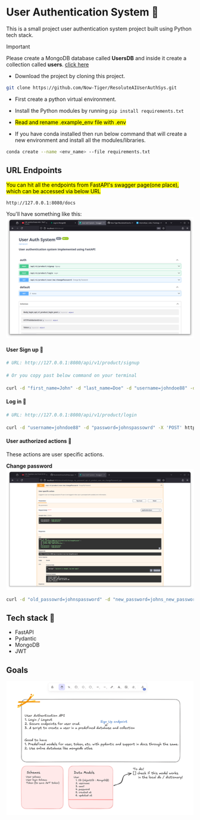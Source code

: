 # User Authentication System 🚀

This is a small project user authentication system project built using Python tech stack.

> [!IMPORTANT]
> Please create a MongoDB database called **UsersDB** and inside it create a collection called **users**. [click here](https://account.mongodb.com/account/login)

- Download the project by cloning this project.

```bash
git clone https://github.com/Now-Tiger/ResoluteAIUserAuthSys.git
```

- First create a python virtual environment.
- Install the Python modules by running `pip install requirements.txt`
- <mark>Read and rename .example_env file with .env </mark>

- If you have conda installed then run below command that will create a new environment and install all the modules/libraries.

```bash
conda create --name <env_name> --file requirements.txt
```

## URL Endpoints

<mark>You can hit all the endpoints from FastAPI's swagger page(one place), which can be accessed via below URL</mark>

```bash
http://127.0.0.1:8080/docs
```

You'll have something like this:
![image](./images/swagger_page.png)

#### User Sign up 📌

```bash
# URL: http://127.0.0.1:8080/api/v1/product/signup

# Or you copy past below command on your terminal

curl -d "first_name=John" -d "last_name=Doe" -d "username=johndoe88" -d "password=johnspassowrd" -d "email=john@gmail.com" -X 'POST' http://127.0.0.1:8080/api/v1/product/signup
```

#### Log in 📌

```bash
# URL: http://127.0.0.1:8080/api/v1/product/login

curl -d "username=johndoe88" -d "password=johnspassowrd" -X 'POST' http://127.0.0.1:8080/api/v1/product/login
```

#### User authorized actions 📌

These actions are user specific actions.<br>

**Change password**
![image](./images/change_password.png)

```bash
curl -d "old_passowrd=johnspassword" -d "new_password=johns_new_password" -X 'PUT' http://127.0.0.1:8080/api/v1/product/user/me/changePassword
```

## Tech stack 🦖

- FastAPI
- Pydantic
- MongoDB
- JWT

## Goals

![image](./images/goals.png)
